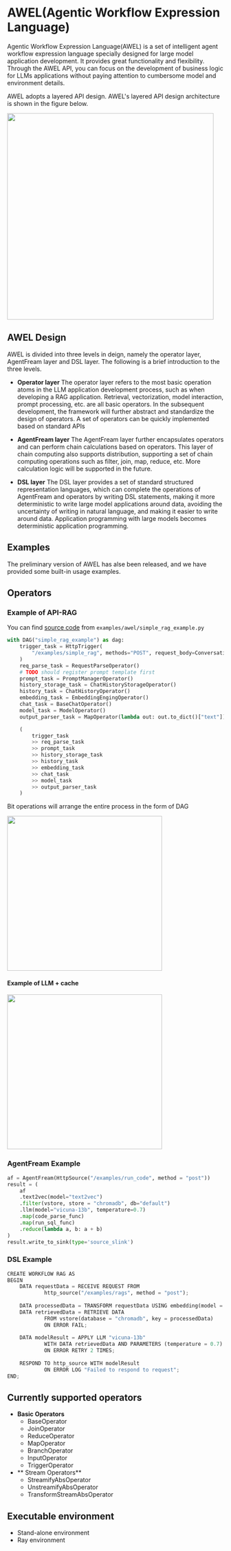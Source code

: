 # AWEL(Agentic Workflow Expression Language)

Agentic Workflow Expression Language(AWEL) is a set of intelligent agent workflow expression language specially designed for large model application
development. It provides great functionality and flexibility. Through the AWEL API, you can focus on the development of business logic for LLMs applications
without paying attention to cumbersome model and environment details.

AWEL adopts a layered API design. AWEL's layered API design architecture is shown in the figure below.


<p align="left">
  <img src={'/img/awel.png'} width="480px" />
</p>

## AWEL Design

AWEL is divided into three levels in deign, namely the operator layer, AgentFream layer and DSL layer. The following is a brief introduction
to the three levels.

- **Operator layer**
The operator layer refers to the most basic operation atoms in the LLM application development process, 
such as when developing a RAG application. Retrieval, vectorization, model interaction, prompt processing, etc. 
are all basic operators. In the subsequent development, the framework will further abstract and standardize the design of operators. 
A set of operators can be quickly implemented based on standard APIs

- **AgentFream layer**
The AgentFream layer further encapsulates operators and can perform chain calculations based on operators. 
This layer of chain computing also supports distribution, supporting a set of chain computing operations such as filter, join, map, reduce, etc. More calculation logic will be supported in the future.

- **DSL layer**
The DSL layer provides a set of standard structured representation languages, which can complete the operations of AgentFream and operators by writing DSL statements, making it more deterministic to write large model applications around data, avoiding the uncertainty of writing in natural language, and making it easier to write around data. Application programming with large models becomes deterministic application programming.

## Examples
The preliminary version of AWEL has alse been released, and we have provided some built-in usage examples.

## Operators

### Example of API-RAG 
You can find [source code](https://github.com/eosphoros-ai/DB-GPT/blob/main/examples/awel/simple_rag_example.py) from `examples/awel/simple_rag_example.py`
```python
with DAG("simple_rag_example") as dag:
    trigger_task = HttpTrigger(
        "/examples/simple_rag", methods="POST", request_body=ConversationVo
    )
    req_parse_task = RequestParseOperator()
    # TODO should register prompt template first
    prompt_task = PromptManagerOperator()
    history_storage_task = ChatHistoryStorageOperator()
    history_task = ChatHistoryOperator()
    embedding_task = EmbeddingEngingOperator()
    chat_task = BaseChatOperator()
    model_task = ModelOperator()
    output_parser_task = MapOperator(lambda out: out.to_dict()["text"])

    (
        trigger_task
        >> req_parse_task
        >> prompt_task
        >> history_storage_task
        >> history_task
        >> embedding_task
        >> chat_task
        >> model_task
        >> output_parser_task
    )

```
Bit operations will arrange the entire process in the form of DAG

<p align="left">
  <img src={'/img/awel_dag_flow.png'} width="360px" />
</p>

#### Example of LLM + cache

<p align="left">
  <img src={'/img/awel_cache_flow.png'} width="360px" />
</p>


###  AgentFream Example
```python
af = AgentFream(HttpSource("/examples/run_code", method = "post"))
result = (
    af
    .text2vec(model="text2vec")
    .filter(vstore, store = "chromadb", db="default")
    .llm(model="vicuna-13b", temperature=0.7)
    .map(code_parse_func)
    .map(run_sql_func)
    .reduce(lambda a, b: a + b)
)
result.write_to_sink(type='source_slink')
```

### DSL Example

``` python
CREATE WORKFLOW RAG AS
BEGIN
    DATA requestData = RECEIVE REQUEST FROM 
    		http_source("/examples/rags", method = "post");
        
    DATA processedData = TRANSFORM requestData USING embedding(model = "text2vec");
    DATA retrievedData = RETRIEVE DATA 
    		FROM vstore(database = "chromadb", key = processedData)
    		ON ERROR FAIL;
        
    DATA modelResult = APPLY LLM "vicuna-13b" 
    		WITH DATA retrievedData AND PARAMETERS (temperature = 0.7)
    		ON ERROR RETRY 2 TIMES;
        
    RESPOND TO http_source WITH modelResult
    		ON ERROR LOG "Failed to respond to request";
END;
```

## Currently supported operators
- **Basic Operators**
    - BaseOperator
    - JoinOperator
    - ReduceOperator
    - MapOperator
    - BranchOperator
    - InputOperator
    - TriggerOperator
- ** Stream Operators**
    - StreamifyAbsOperator
    - UnstreamifyAbsOperator
    - TransformStreamAbsOperator

## Executable environment
- Stand-alone environment
- Ray environment


